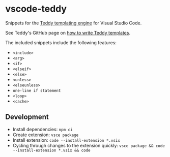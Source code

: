 # vscode-teddy

Snippets for the [Teddy templating engine](https://github.com/rooseveltframework/teddy) for Visual Studio Code.

See Teddy's GitHub page on [how to write Teddy templates](https://github.com/rooseveltframework/teddy#how-to-write-teddy-templates).

The included snippets include the following features:

- `<include>`
- `<arg>`
- `<if>`
- `<elseif>`
- `<else>`
- `<unless>`
- `<elseunless>`
- `one-line if statement`
- `<loop>`
- `<cache>`

## Development

- Install dependencies: `npm ci`
- Create extension: `vsce package`
- Install extension: `code --install-extension *.vsix`
- Cycling through changes to the extension quickly: `vsce package && code --install-extension *.vsix && code`
